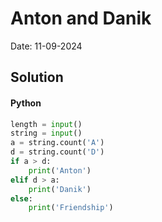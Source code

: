 
# Anton and Danik

Date: 11-09-2024

## Solution
#### Python
```python
length = input()
string = input()
a = string.count('A')
d = string.count('D')
if a > d:
    print('Anton')
elif d > a:
    print('Danik')
else:
    print('Friendship')
```
        